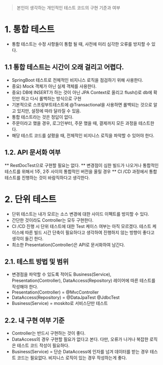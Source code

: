 > 본인이 생각하는 개인적인 테스트 코드의 구현 기준과 여부

# 1. 통합 테스트

* 통합 테스트는 수정 사항들이 통합 될 때, 사전에 미리 심각한 오류를 방지할 수 있다.

## 1.1 통합 테스트는 시간이 오래 걸리고 어렵다.

* SpringBoot 테스트로 전체적인 비지니스 로직을 점검하기 위해 사용한다. 
* 중요) Mock 객체가 아닌 실제 객체를 사용한다. 
* 중요) DB에 INSERT가 하는 것이 아닌 JPA Context로 올리고 flush()로 db에 확인만 하고 다시 롤백하는 방식으로 구현 
* 기본적으로 스프링부트테스트에 @Transactional을 사용하면 롤백되는 것으로 알고 있지만, 설정에 따라 달라질 수 있음.
* 통합 테스트라는 것은 정답이 없다.
* 주문이라고 했을 경우, 로그인부터, 주문 했을 때, 결제까지 모든 과정을 테스트한다.
* 해당 테스트 코드를 살폈을 때, 전체적인 비지니스 로직을 파악할 수 있어야 한다.

## 1.2. API 문서화 여부

** RestDocTest으로 구현할 필요는 없다.
** 변경점이 심한 빌드가 나오거나 통합적인 테스트를 위해서 1주, 2주 사이의 통합적인 버전을 올릴 경우
** CI /CD 과정에서 통합 테스트를 진행하는 것이 바람직하다고 생각한다.

# 2. 단위 테스트

* 단위 테스트는 내가 모르는 소스 변경에 대한 사이드 이펙트를 방지할 수 있다.
* 간단한 것이라도 Controller는 모두 구현한다.
* CI /CD 진행 시 단위 테스트에 대한 Test 케이스 여부는 아직 모르겠다. 테스트 케이스에 따른 빌드 시간 단축이 필요하다고 생각하여 진행하지 않는 방향이 좋다고 생각이 들긴 한다.
* 최소한 Presentation(Controller)은 API로 문서화하여 남긴다.

## 2.1. 테스트 방법 및 범위

* 변경점을 파악할 수 있도록 적어도 Business(Service), Presentation(Controller), DataAccess(Repository) 레이어에 따른 테스트를 작성해야 한다.
* Presentation(Controller) = @MvcController
* DataAccess(Repository) = @DataJpaTest @JdbcTest
* Business(Service) = moskito로 서비스단만 테스트

## 2.2. 내 구현 여부 기준

* Controller는 반드시 구현하는 것이 좋다.
* DataAccess의 경우 구현할 필요가 없다고 본다. 다만, 오류가 나거나 복잡한 로직은 테스트 코드 작성이 필요하다.
* Business(Service) = 단순 DataAccess에 인자를 넘겨 데이터를 받는 경우 테스트 코드는 필요없다. 비지니스 로직이 있는 경우 작성하는게 좋다.

